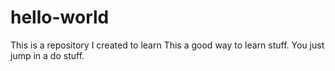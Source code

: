 # hello-world
This is a repository I created to learn
This a good way to learn stuff. You just jump in a do stuff.
